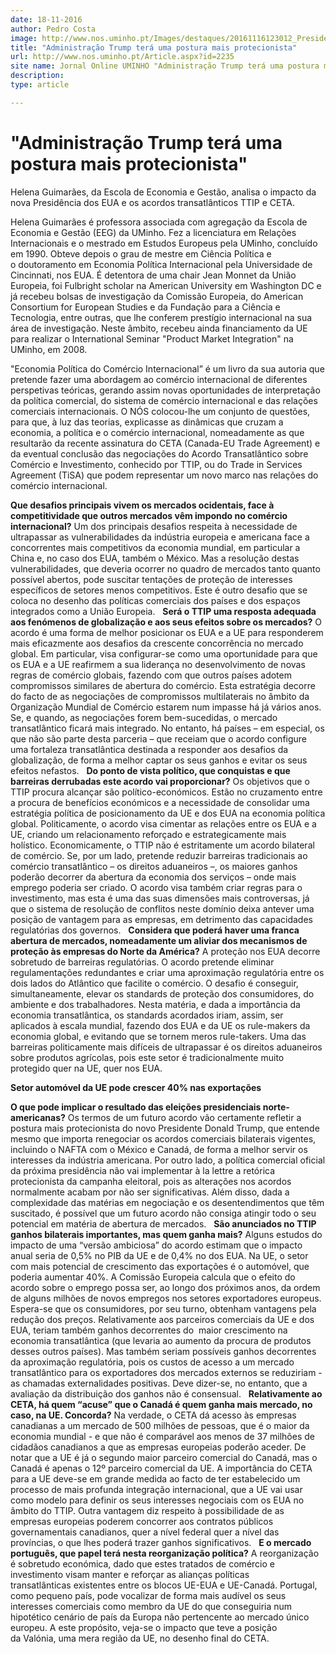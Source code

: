 ```yaml
---
date: 18-11-2016
author: Pedro Costa
image: http://www.nos.uminho.pt/Images/destaques/20161116123012_PresidentedosEUADonaldTrumpthedurancom.jpg
title: "Administração Trump terá uma postura mais protecionista"
url: http://www.nos.uminho.pt/Article.aspx?id=2235
site name: Jornal Online UMINHO "Administração Trump terá uma postura mais protecionista"
description: 
type: article

---
```

# "Administração Trump terá uma postura mais protecionista"


  

Helena Guimarães, da Escola de Economia e Gestão, analisa o impacto da nova Presidência dos EUA e os acordos transatlânticos TTIP e CETA.

Helena Guimarães é professora associada com agregação da Escola de Economia e Gestão (EEG) da UMinho. Fez a licenciatura em Relações Internacionais e o mestrado em Estudos Europeus pela UMinho, concluído em 1990. Obteve depois o grau de mestre em Ciência Política e o doutoramento em Economia Política Internacional pela Universidade de Cincinnati, nos EUA. É detentora de uma chair Jean Monnet da União Europeia, foi Fulbright scholar na American University em Washington DC e já recebeu bolsas de investigação da Comissão Europeia, do American Consortium for European Studies e da Fundação para a Ciência e Tecnologia, entre outras, que lhe conferem prestígio internacional na sua área de investigação. Neste âmbito, recebeu ainda financiamento da UE para realizar o International Seminar "Product Market Integration" na UMinho, em 2008.

"Economia Política do Comércio Internacional” é um livro da sua autoria que pretende fazer uma abordagem ao comércio internacional de diferentes perspetivas teóricas, gerando assim novas oportunidades de interpretação da política comercial, do sistema de comércio internacional e das relações comerciais internacionais. O NÓS colocou-lhe um conjunto de questões, para que, à luz das teorias, explicasse as dinâmicas que cruzam a economia, a política e o comércio internacional, nomeadamente as que resultarão da recente assinatura do CETA (Canada-EU Trade Agreement) e da eventual conclusão das negociações do Acordo Transatlântico sobre Comércio e Investimento, conhecido por TTIP, ou do Trade in Services Agreement (TiSA) que podem representar um novo marco nas relações do comércio internacional.

**Que desafios principais vivem os mercados ocidentais, face à competitividade que outros mercados vêm impondo no comércio internacional?** 
Um dos principais desafios respeita à necessidade de ultrapassar as vulnerabilidades da indústria europeia e americana face a concorrentes mais competitivos da economia mundial, em particular a China e, no caso dos EUA, também o México. Mas a resolução destas vulnerabilidades, que deveria ocorrer no quadro de mercados tanto quanto possível abertos, pode suscitar tentações de proteção de interesses específicos de setores menos competitivos. Este é outro desafio que se coloca no desenho das políticas comerciais dos países e dos espaços integrados como a União Europeia.
 
**Será o TTIP uma resposta adequada aos fenómenos de globalização e aos seus efeitos sobre os mercados?** 
O acordo é uma forma de melhor posicionar os EUA e a UE para responderem mais eficazmente aos desafios da crescente concorrência no mercado global. Em particular, visa configurar-se como uma oportunidade para que os EUA e a UE reafirmem a sua liderança no desenvolvimento de novas regras de comércio globais, fazendo com que outros países adotem compromissos similares de abertura do comércio. Esta estratégia decorre do facto de as negociações de compromissos multilaterais no âmbito da Organização Mundial de Comércio estarem num impasse há já vários anos. Se, e quando, as negociações forem bem-sucedidas, o mercado transatlântico ficará mais integrado. No entanto, há países – em especial, os que não são parte desta parceria – que receiam que o acordo configure uma fortaleza transatlântica destinada a responder aos desafios da globalização, de forma a melhor captar os seus ganhos e evitar os seus efeitos nefastos.
 
**Do ponto de vista político, que conquistas e que barreiras derrubadas este acordo vai proporcionar?** 
Os objetivos que o TTIP procura alcançar são político-económicos. Estão no cruzamento entre a procura de benefícios económicos e a necessidade de consolidar uma estratégia política de posicionamento da UE e dos EUA na economia política global. Politicamente, o acordo visa cimentar as relações entre os EUA e a UE, criando um relacionamento reforçado e estrategicamente mais holístico. Economicamente, o TTIP não é estritamente um acordo bilateral de comércio. Se, por um lado, pretende reduzir barreiras tradicionais ao comércio transatlântico – os direitos aduaneiros –, os maiores ganhos poderão decorrer da abertura da economia dos serviços – onde mais emprego poderia ser criado. O acordo visa também criar regras para o investimento, mas esta é uma das suas dimensões mais controversas, já que o sistema de resolução de conflitos neste domínio deixa antever uma posição de vantagem para as empresas, em detrimento das capacidades regulatórias dos governos.
 
**Considera que poderá haver uma franca abertura de mercados, nomeadamente um aliviar dos mecanismos de proteção às empresas do Norte da América?** 
A proteção nos EUA decorre sobretudo de barreiras regulatórias. O acordo pretende eliminar regulamentações redundantes e criar uma aproximação regulatória entre os dois lados do Atlântico que facilite o comércio. O desafio é conseguir, simultaneamente, elevar os standards de proteção dos consumidores, do ambiente e dos trabalhadores. Nesta matéria, e dada a importância da economia transatlântica, os standards acordados iriam, assim, ser aplicados à escala mundial, fazendo dos EUA e da UE os rule-makers da economia global, e evitando que se tornem meros rule-takers. Uma das barreiras politicamente mais difíceis de ultrapassar é os direitos aduaneiros sobre produtos agrícolas, pois este setor é tradicionalmente muito protegido quer na UE, quer nos EUA.

**Setor automóvel da UE pode crescer 40% nas exportações** 

**O que pode implicar o resultado das eleições presidenciais norte-americanas?** 
Os termos de um futuro acordo vão certamente refletir a postura mais protecionista do novo Presidente Donald Trump, que entende mesmo que importa renegociar os acordos comerciais bilaterais vigentes, incluindo o NAFTA com o México e Canadá, de forma a melhor servir os interesses da indústria americana. Por outro lado, a política comercial oficial da próxima presidência não vai implementar à la lettre a retórica protecionista da campanha eleitoral, pois as alterações nos acordos normalmente acabam por não ser significativas. Além disso, dada a complexidade das matérias em negociação e os desentendimentos que têm suscitado, é possível que um futuro acordo não consiga atingir todo o seu potencial em matéria de abertura de mercados.
 
**São anunciados no TTIP ganhos bilaterais importantes, mas quem ganha mais?** 
Alguns estudos do impacto de uma “versão ambiciosa” do acordo estimam que o impacto anual seria de 0,5% no PIB da UE e de 0,4% no dos EUA. Na UE, o setor com mais potencial de crescimento das exportações é o automóvel, que poderia aumentar 40%. A Comissão Europeia calcula que o efeito do acordo sobre o emprego possa ser, ao longo dos próximos anos, da ordem de alguns milhões de novos empregos nos setores exportadores europeus. Espera-se que os consumidores, por seu turno, obtenham vantagens pela redução dos preços. Relativamente aos parceiros comerciais da UE e dos EUA, teriam também ganhos decorrentes do  maior crescimento na economia transatlântica (que levaria ao aumento da procura de produtos desses outros países). Mas também seriam possíveis ganhos decorrentes da aproximação regulatória, pois os custos de acesso a um mercado transatlântico para os exportadores dos mercados externos se reduziriam - as chamadas externalidades positivas. Deve dizer-se, no entanto, que a avaliação da distribuição dos ganhos não é consensual.
 
**Relativamente ao CETA, há quem “acuse” que o Canadá é quem ganha mais mercado, no caso, na UE. Concorda?** 
Na verdade, o CETA dá acesso às empresas canadianas a um mercado de 500 milhões de pessoas, que é o maior da economia mundial - e que não é comparável aos menos de 37 milhões de cidadãos canadianos a que as empresas europeias poderão aceder. De notar que a UE é já o segundo maior parceiro comercial do Canadá, mas o Canadá é apenas o 12º parceiro comercial da UE. A importância do CETA para a UE deve-se em grande medida ao facto de ter estabelecido um processo de mais profunda integração internacional, que a UE vai usar como modelo para definir os seus interesses negociais com os EUA no âmbito do TTIP. Outra vantagem diz respeito à possibilidade de as empresas europeias poderem concorrer aos contratos públicos governamentais canadianos, quer a nível federal quer a nível das províncias, o que lhes poderá trazer ganhos significativos.
 
**E o mercado português, que papel terá nesta reorganização política?** 
A reorganização é sobretudo económica, dado que estes tratados de comércio e investimento visam manter e reforçar as alianças políticas transatlânticas existentes entre os blocos UE-EUA e UE-Canadá. Portugal, como pequeno país, pode vocalizar de forma mais audível os seus interesses comerciais como membro da UE do que conseguiria num hipotético cenário de país da Europa não pertencente ao mercado único europeu. A este propósito, veja-se o impacto que teve a posição da Valónia, uma mera região da UE, no desenho final do CETA.

